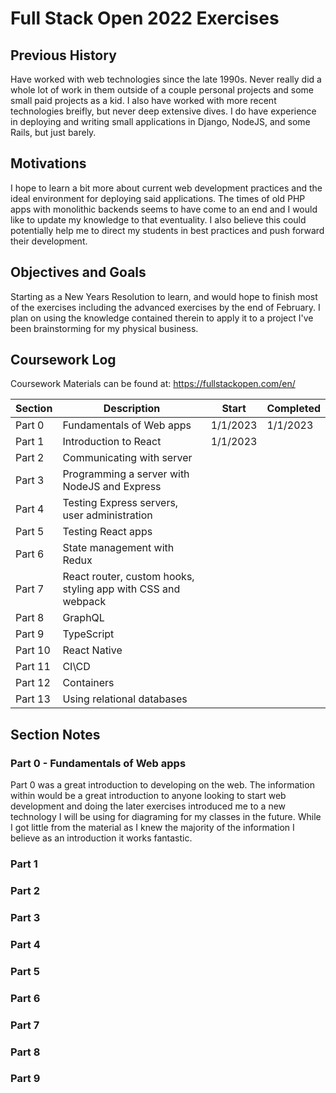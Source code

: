 # Full Stack Open 2022 Exercises

## Previous History

Have worked with web technologies since the late 1990s. Never really did a whole lot of work in them outside of a couple personal projects and some small paid projects as a kid. I also have worked with more recent technologies breifly, but never deep extensive dives. I do have experience in deploying and writing small applications in Django, NodeJS, and some Rails, but just barely.

## Motivations

I hope to learn a bit more about current web development practices and the ideal environment for deploying said applications. The times of old PHP apps with monolithic backends seems to have come to an end and I would like to update my knowledge to that eventuality. I also believe this could potentially help me to direct my students in best practices and push forward their development.

## Objectives and Goals

Starting as a New Years Resolution to learn, and would hope to finish most of the exercises including the advanced exercises by the end of February. I plan on using the knowledge contained therein to apply it to a project I've been brainstorming for my physical business.

## Coursework Log

Coursework Materials can be found at: <https://fullstackopen.com/en/>

| Section | Description                                                  | Start    | Completed |
|---      |---                                                           | ---      | ---       |  
| Part 0  | Fundamentals of Web apps                                     | 1/1/2023 | 1/1/2023  |
| Part 1  | Introduction to React                                        | 1/1/2023 |           |
| Part 2  | Communicating with server                                    |          |           |
| Part 3  | Programming a server with NodeJS and Express                 |          |           |
| Part 4  | Testing Express servers, user administration                 |          |           |
| Part 5  | Testing React apps                                           |          |           |
| Part 6  | State management with Redux                                  |          |           |
| Part 7  | React router, custom hooks, styling app with CSS and webpack |          |           |
| Part 8  | GraphQL                                                      |          |           |
| Part 9  | TypeScript                                                   |          |           |
| Part 10 | React Native                                                 |          |           |
| Part 11 | CI\CD                                                        |          |           |
| Part 12 | Containers                                                   |          |           |
| Part 13 | Using relational databases                                   |          |           |

## Section Notes

### Part 0 - Fundamentals of Web apps

Part 0 was a great introduction to developing on the web. The information within would be a great introduction to anyone looking to start web development and doing the later exercises introduced me to a new technology I will be using for diagraming for my classes in the future. While I got little from the material as I knew the majority of the information I believe as an introduction it works fantastic.

### Part 1

### Part 2

### Part 3

### Part 4

### Part 5

### Part 6

### Part 7

### Part 8

### Part 9
